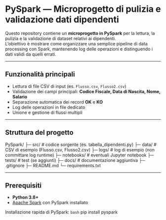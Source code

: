 # PySpark — Microprogetto di pulizia e validazione dati dipendenti

Questo repository contiene un **microprogetto in PySpark** per la lettura, la pulizia e la validazione di dataset relativi ai dipendenti.  
L’obiettivo è mostrare come organizzare una semplice pipeline di data processing con Spark, mantenendo log delle operazioni e distinguendo i dati validi da quelli errati.

---

## Funzionalità principali
- Lettura di file CSV di input (es. `Flusso.csv`, `Flusso2.csv`)
- Validazione dei campi principali: **Codice Fiscale, Data di Nascita, Nome, Salario**
- Separazione automatica dei record **OK** e **KO**
- Log delle operazioni in file dedicato
- Unione e gestione di flussi multipli

---

## Struttura del progetto

PySpark/
├─ src/ # codice sorgente (es. tabella_dipendenti.py)
├─ data/ # CSV di esempio (Flusso.csv, Flusso2.csv)
├─ logs/ # log di esempio (non committare log runtime)
├─ notebooks/ # eventuali Jupyter notebook
├─ tests/ # test (se aggiunti)
├─ docs/ # documentazione aggiuntiva
├─ .gitignore
├─ README.md
└─ requirements.txt

---

## Prerequisiti
- **Python 3.8+**
- [Apache Spark](https://spark.apache.org/) con PySpark installato  

Installazione rapida di PySpark:
```bash```
pip install pyspark
